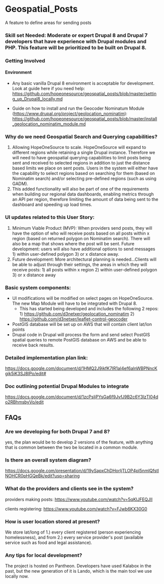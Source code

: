 # Geospatial_Posts
A feature to define areas for sending posts

### Skill set Needed: Moderate or expert Drupal 8 and Drupal 7 developers that have experience with Drupal modules and PHP. This feature will be prioritized to be built on Drupal 8.

### Getting Involved

#### Environment
* Any basic vanilla Drupal 8 environment is acceptable for development. Look at guide here if you need help: https://github.com/hopeonesource/geospatial_posts/blob/master/setting_up_Drupal8_locally.md

* Guide on how to install and run the Geocoder Nominatum Module (https://www.drupal.org/project/geolocation_nominatim): https://github.com/hopeonesource/geospatial_posts/blob/master/install_geolocation_nominatim_module.md

### Why do we need Geospatial Search and Querying capabilities?
1.	Allowing HopeOneSource to scale. HopeOneSource will expand to different regions while retaining a single Drupal instance. Therefore we will need to have geospatial querying capabilities to limit posts being sent and received to selected regions in addition to just the distance based limits we place on sent posts. Users in the system will either have the capability to select regions based on searching for them (based on Nominatim search) and/or selecting pre-defined regions (such as using GADM).
2.	This added functionality will also be part of one of the requirements when building our regional data dashboards, enabling metrics through an API per region, therefore limiting the amount of data being sent to the dashboard and speeding up load times. 

### UI updates related to this User Story:
1.	Minimum Viable Product (MVP): When providers send posts, they will have the option of who will receive posts based on all posts within x region (based on returned polygon on Nominatim search). There will also be a map that shows where the post will be sent. Future development: users will also have additional options to send messages 1) within user-defined polygon 3) or x distance away. 
2.	Future development: More architectural planning is needed...Clients will be able to adjust through their settings, the areas in which they will receive posts: 1) all posts within x region 2) within user-defined polygon 3) or x distance away

### Basic system components:
- UI modifications will be modified on select pages on HopeOneSource. The new Map Module will have to be integrated with Drupal 8.
  - This has started being developed and includes the following 2 repos: 1) https://github.com/d3netxer/geolocation_nominatim 2) https://github.com/d3netxer/leaflet-control-geocoder
- PostGIS database will be set up on AWS that will contain client lat/lon points
- Drupal code in Drupal will process the form and send select PostGIS spatial queries to remote PostGIS database on AWS and be able to receive back results.


### Detailed implementation plan link:
https://docs.google.com/document/d/1HMQ2J9ikfK7IR1aI4ef6alnWBPNncKgik5iK3SJ8lPo/edit#

### Doc outlining potential Drupal Modules to integrate
https://docs.google.com/document/d/1zcPsljPYsGa6f9JvfJ9B2c6Y3lzTl04do2RBhmsbyVo/edit


## FAQs

### Are we developing for both Drupal 7 and 8?
yes, the plan would be to develop 2 versions of the feature, with anything that is common between the two be located in a common module.

### Is there an overall system diagram?
https://docs.google.com/presentation/d/19ySapxChDHorljTLOP4pI5nmlQfstlNOHCR0pHGQeBk/edit?usp=sharing 

### What do the providers and clients see in the system?
providers making posts: https://www.youtube.com/watch?v=5qKlJFEQJlI

clients registering: https://www.youtube.com/watch?v=FJwb6KX30G0 

### How is user location stored at present?
We store lat/long of 1.) every client registered (person experiencing homelessness), and from 2.) every service provider's post (available service such as food and legal assistance).

### Any tips for local development?
The project is hosted on Pantheon. Developers have used Kalabox in the past, but the new generation of it is Lando, which is the main tool we use locally now.
